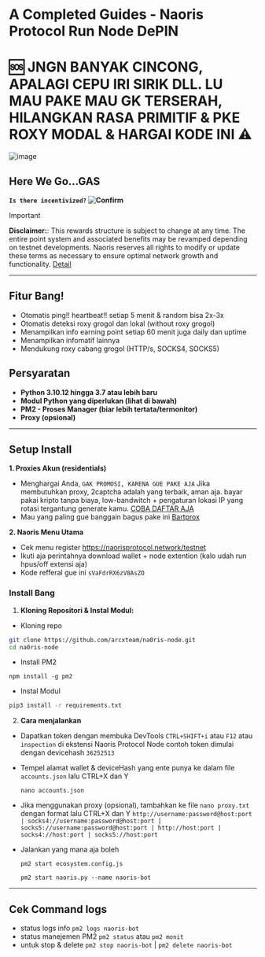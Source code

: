 # A Completed Guides - Naoris Protocol Run Node DePIN
# 🆘 JNGN BANYAK CINCONG, APALAGI CEPU IRI SIRIK DLL. LU MAU PAKE MAU GK TERSERAH, HILANGKAN RASA PRIMITIF & PKE ROXY MODAL & HARGAI KODE INI ⚠️

![image](https://github.com/user-attachments/assets/4594fa32-8c9e-4e51-9782-319404d2acbd)

## Here We Go...GAS 

**`Is there incentivized?` ![Confirm](https://img.shields.io/badge/confirm-yes-brightgreen)**

> [!IMPORTANT]
> **Disclaimer:**: This rewards structure is subject to change at any time. The entire point system and associated benefits may be revamped depending on testnet developments. Naoris reserves all rights to modify or update these terms as necessary to ensure optimal network growth and functionality. [Detail](https://www.naorisprotocol.com/blog/user-guide-to-points-referrals)

---

## Fitur Bang!

- Otomatis ping!! heartbeat!! setiap 5 menit & random bisa 2x-3x
- Otomatis deteksi roxy grogol dan lokal (without roxy grogol)
- Menampilkan info earning point setiap 60 menit juga daily dan uptime
- Menampilkan infomatif lainnya
- Mendukung roxy cabang grogol (HTTP/s, SOCKS4, SOCKS5)

## Persyaratan

- **Python 3.10.12 hingga 3.7 atau lebih baru**
- **Modul Python yang diperlukan (lihat di bawah)**
- **PM2 - Proses Manager (biar lebih tertata/termonitor)**
- **Proxy (opsional)**

---

## Setup Install
**1. Proxies Akun (residentials)**

- Menghargai Anda, `GAK PROMOSI, KARENA GUE PAKE AJA` Jika membutuhkan proxy, 2captcha adalah yang terbaik, aman aja. bayar pakai kripto tanpa biaya, low-bandwitch + pengaturan lokasi IP yang rotasi tergantung generate kamu. [COBA DAFTAR AJA](https://2captcha.com/?from=24919769)
- Mau yang paling gue banggain bagus pake ini [Bartprox](https://bartproxies.com/login?referral=wKXo8Uar)

**2. Naoris Menu Utama**

- Cek menu register https://naorisprotocol.network/testnet
- Ikuti aja perintahnya download wallet + node extention (kalo udah run hpus/off extensi aja)
- Kode refferal gue ini `sVaFdrRX6zV8AsZO`

### Install Bang

1. **Kloning Repositori & Instal Modul:**

  - Kloning repo
  ```bash
  git clone https://github.com/arcxteam/na0ris-node.git
  cd na0ris-node
  ```
  - Install PM2 
  ```
  npm install -g pm2
  ```
  - Instal Modul
   ```bash
   pip3 install -r requirements.txt
   ```

2. **Cara menjalankan**

- Dapatkan token dengan membuka DevTools `CTRL+SHIFT+i` atau `F12` atau `inspection` di ekstensi Naoris Protocol Node contoh token dimulai dengan devicehash `36252513`
- Tempel alamat wallet & deviceHash yang ente punya ke dalam file `accounts.json` lalu CTRL+X dan Y
  ```
  nano accounts.json
  ```

- Jika menggunakan proxy (opsional), tambahkan ke file `nano proxy.txt` dengan format lalu CTRL+X dan Y 
  `http://username:password@host:port | socks4://username:password@host:port | socks5://username:password@host:port | http://host:port | socks4://host:port | socks5://host:port`
  
- Jalankan yang mana aja boleh
  ```
  pm2 start ecosystem.config.js
  ```
  ```
  pm2 start naoris.py --name naoris-bot
  ```

---

## Cek Command logs

- status logs info `pm2 logs naoris-bot`
- status manejemen PM2 `pm2 status` atau `pm2 monit`
- untuk stop & delete `pm2 stop naoris-bot` | `pm2 delete naoris-bot`
